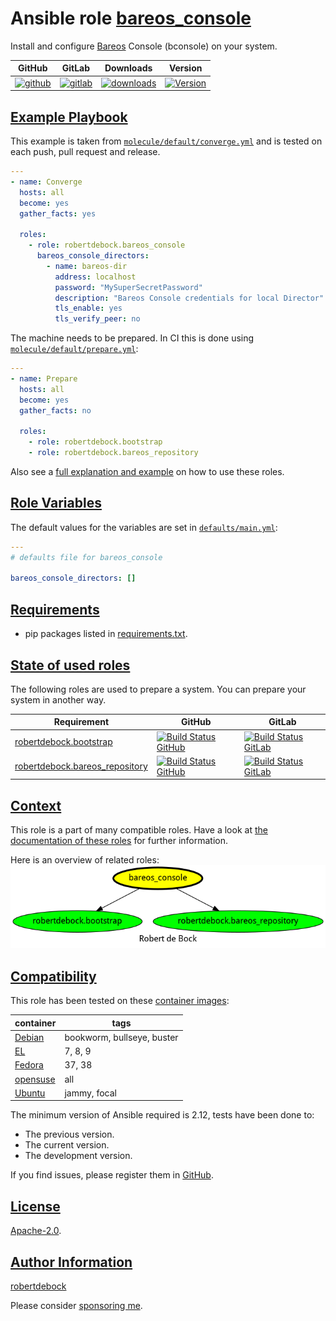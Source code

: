 # Ansible role [bareos_console](#bareos_console)

Install and configure [Bareos](https://www.bareos.com/) Console (bconsole) on your system.

|GitHub|GitLab|Downloads|Version|
|------|------|---------|-------|
|[![github](https://github.com/robertdebock/ansible-role-bareos_console/workflows/Ansible%20Molecule/badge.svg)](https://github.com/robertdebock/ansible-role-bareos_console/actions)|[![gitlab](https://gitlab.com/robertdebock-iac/ansible-role-bareos_console/badges/master/pipeline.svg)](https://gitlab.com/robertdebock-iac/ansible-role-bareos_console)|[![downloads](https://img.shields.io/ansible/role/d/32434)](https://galaxy.ansible.com/robertdebock/bareos_console)|[![Version](https://img.shields.io/github/release/robertdebock/ansible-role-bareos_console.svg)](https://github.com/robertdebock/ansible-role-bareos_console/releases/)|

## [Example Playbook](#example-playbook)

This example is taken from [`molecule/default/converge.yml`](https://github.com/robertdebock/ansible-role-bareos_console/blob/master/molecule/default/converge.yml) and is tested on each push, pull request and release.

```yaml
---
- name: Converge
  hosts: all
  become: yes
  gather_facts: yes

  roles:
    - role: robertdebock.bareos_console
      bareos_console_directors:
        - name: bareos-dir
          address: localhost
          password: "MySuperSecretPassword"
          description: "Bareos Console credentials for local Director"
          tls_enable: yes
          tls_verify_peer: no
```

The machine needs to be prepared. In CI this is done using [`molecule/default/prepare.yml`](https://github.com/robertdebock/ansible-role-bareos_console/blob/master/molecule/default/prepare.yml):

```yaml
---
- name: Prepare
  hosts: all
  become: yes
  gather_facts: no

  roles:
    - role: robertdebock.bootstrap
    - role: robertdebock.bareos_repository
```

Also see a [full explanation and example](https://robertdebock.nl/how-to-use-these-roles.html) on how to use these roles.

## [Role Variables](#role-variables)

The default values for the variables are set in [`defaults/main.yml`](https://github.com/robertdebock/ansible-role-bareos_console/blob/master/defaults/main.yml):

```yaml
---
# defaults file for bareos_console

bareos_console_directors: []
```

## [Requirements](#requirements)

- pip packages listed in [requirements.txt](https://github.com/robertdebock/ansible-role-bareos_console/blob/master/requirements.txt).

## [State of used roles](#state-of-used-roles)

The following roles are used to prepare a system. You can prepare your system in another way.

| Requirement | GitHub | GitLab |
|-------------|--------|--------|
|[robertdebock.bootstrap](https://galaxy.ansible.com/robertdebock/bootstrap)|[![Build Status GitHub](https://github.com/robertdebock/ansible-role-bootstrap/workflows/Ansible%20Molecule/badge.svg)](https://github.com/robertdebock/ansible-role-bootstrap/actions)|[![Build Status GitLab](https://gitlab.com/robertdebock-iac/ansible-role-bootstrap/badges/master/pipeline.svg)](https://gitlab.com/robertdebock-iac/ansible-role-bootstrap)|
|[robertdebock.bareos_repository](https://galaxy.ansible.com/robertdebock/bareos_repository)|[![Build Status GitHub](https://github.com/robertdebock/ansible-role-bareos_repository/workflows/Ansible%20Molecule/badge.svg)](https://github.com/robertdebock/ansible-role-bareos_repository/actions)|[![Build Status GitLab](https://gitlab.com/robertdebock-iac/ansible-role-bareos_repository/badges/master/pipeline.svg)](https://gitlab.com/robertdebock-iac/ansible-role-bareos_repository)|

## [Context](#context)

This role is a part of many compatible roles. Have a look at [the documentation of these roles](https://robertdebock.nl/) for further information.

Here is an overview of related roles:
![dependencies](https://raw.githubusercontent.com/robertdebock/ansible-role-bareos_console/png/requirements.png "Dependencies")

## [Compatibility](#compatibility)

This role has been tested on these [container images](https://hub.docker.com/u/robertdebock):

|container|tags|
|---------|----|
|[Debian](https://hub.docker.com/r/robertdebock/debian)|bookworm, bullseye, buster|
|[EL](https://hub.docker.com/r/robertdebock/enterpriselinux)|7, 8, 9|
|[Fedora](https://hub.docker.com/r/robertdebock/fedora/)|37, 38|
|[opensuse](https://hub.docker.com/r/robertdebock/opensuse)|all|
|[Ubuntu](https://hub.docker.com/r/robertdebock/ubuntu)|jammy, focal|

The minimum version of Ansible required is 2.12, tests have been done to:

- The previous version.
- The current version.
- The development version.

If you find issues, please register them in [GitHub](https://github.com/robertdebock/ansible-role-bareos_console/issues).

## [License](#license)

[Apache-2.0](https://github.com/robertdebock/ansible-role-bareos_console/blob/master/LICENSE).

## [Author Information](#author-information)

[robertdebock](https://robertdebock.nl/)

Please consider [sponsoring me](https://github.com/sponsors/robertdebock).
